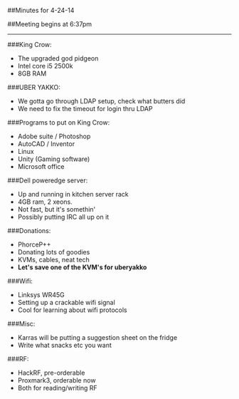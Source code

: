 ##Minutes for 4-24-14

##Meeting begins at 6:37pm

- - -

###King Crow:
* The upgraded god pidgeon
* Intel core i5 2500k
* 8GB RAM

###UBER YAKKO:
* We gotta go through LDAP setup, check what butters did
* We need to fix the timeout for login thru LDAP


###Programs to put on King Crow:
* Adobe suite / Photoshop
* AutoCAD / Inventor
* Linux
* Unity (Gaming software)
* Microsoft office

###Dell poweredge server:
* Up and running in kitchen server rack
* 4GB ram, 2 xeons.
* Not fast, but it's somethin'
* Possibly putting IRC all up on it

###Donations:
* PhorceP++
* Donating lots of goodies
* KVMs, cables, neat tech
* __Let's save one of the KVM's for uberyakko__

###Wifi:
* Linksys WR45G
* Setting up a crackable wifi signal
* Cool for learning about wifi protocols

###Misc:
* Karras will be putting a suggestion sheet on the fridge
* Write what snacks etc you want

###RF:
* HackRF, pre-orderable
* Proxmark3, orderable now
* Both for reading/writing RF

